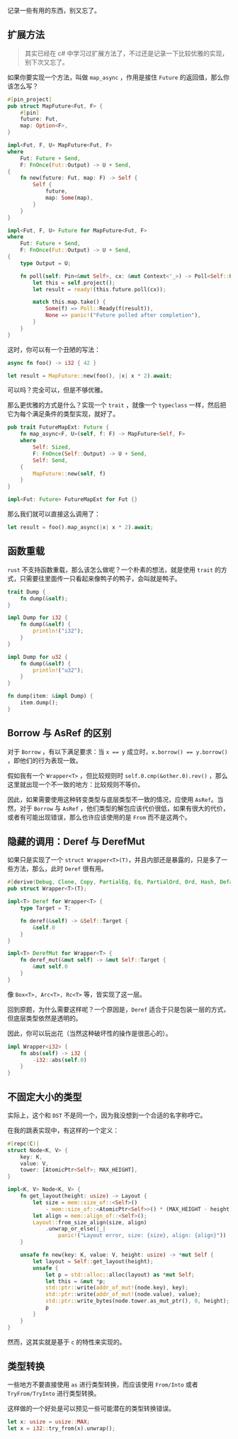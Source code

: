 记录一些有用的东西，别又忘了。

## 扩展方法

> 其实已经在 c# 中学习过扩展方法了，不过还是记录一下比较优雅的实现，别下次又忘了。

如果你要实现一个方法，叫做 `map_async` ，作用是接住 `Future` 的返回值，那么你该怎么写？

```rust
#[pin_project]
pub struct MapFuture<Fut, F> {
    #[pin]
    future: Fut,
    map: Option<F>,
}

impl<Fut, F, U> MapFuture<Fut, F>
where
    Fut: Future + Send,
    F: FnOnce(Fut::Output) -> U + Send,
{
    fn new(future: Fut, map: F) -> Self {
        Self {
            future,
            map: Some(map),
        }
    }
}

impl<Fut, F, U> Future for MapFuture<Fut, F>
where
    Fut: Future + Send,
    F: FnOnce(Fut::Output) -> U + Send,
{
    type Output = U;

    fn poll(self: Pin<&mut Self>, cx: &mut Context<'_>) -> Poll<Self::Output> {
        let this = self.project();
        let result = ready!(this.future.poll(cx));

        match this.map.take() {
            Some(f) => Poll::Ready(f(result)),
            None => panic!("Future polled after completion"),
        }
    }
}
```

这时，你可以有一个丑陋的写法：

```rust
async fn foo() -> i32 { 42 }

let result = MapFuture::new(foo(), |x| x * 2).await;
```

可以吗？完全可以，但是不够优雅。

那么更优雅的方式是什么？实现一个 `trait` ，就像一个 `typeclass` 一样，然后把它为每个满足条件的类型实现，就好了。

```rust
pub trait FutureMapExt: Future {
    fn map_async<F, U>(self, f: F) -> MapFuture<Self, F>
    where
        Self: Sized,
        F: FnOnce(Self::Output) -> U + Send,
        Self: Send,
    {
        MapFuture::new(self, f)
    }
}

impl<Fut: Future> FutureMapExt for Fut {}
```

那么我们就可以直接这么调用了：

```rust
let result = foo().map_async(|x| x * 2).await;
```

## 函数重载

`rust` 不支持函数重载，那么该怎么做呢？一个朴素的想法，就是使用 `trait` 的方式，只需要往里面传一只看起来像鸭子的鸭子，会叫就是鸭子。

```rust
trait Dump {
    fn dump(&self);
}

impl Dump for i32 {
    fn dump(&self) {
        println!("i32");
    }
}

impl Dump for u32 {
    fn dump(&self) {
        println!("u32");
    }
}

fn dump(item: &impl Dump) {
    item.dump();
}
```

## Borrow 与 AsRef 的区别

对于 `Borrow` ，有以下满足要求：当 `x == y` 成立时，`x.borrow() == y.borrow()` ，即他们的行为表现一致。

假如我有一个 `Wrapper<T>` ，但比较规则时 `self.0.cmp(&other.0).rev()` ，那么这里就出现一个不一致的地方：比较规则不等价。

因此，如果需要使用这种转变类型与底层类型不一致的情况，应使用 `AsRef`。当然，对于 `Borrow` 与 `AsRef` ，他们类型的解包应该代价很低，如果有很大的代价，或者有可能出现错误，那么也许应该使用的是 `From` 而不是这两个。

## 隐藏的调用：Deref 与 DerefMut

如果只是实现了一个 `struct Wrapper<T>(T)`，并且内部还是暴露的，只是多了一些方法，那么，此时 `Deref` 很有用。

```rust
#[derive(Debug, Clone, Copy, PartialEq, Eq, PartialOrd, Ord, Hash, Default)]
pub struct Wrapper<T>(T);

impl<T> Deref for Wrapper<T> {
    type Target = T;

    fn deref(&self) -> &Self::Target {
        &self.0
    }
}

impl<T> DerefMut for Wrapper<T> {
    fn deref_mut(&mut self) -> &mut Self::Target {
        &mut self.0
    }
}
```

像 `Box<T>, Arc<T>, Rc<T>` 等，皆实现了这一层。

回到原题，为什么需要这样呢？一个原因是，`Deref` 适合于只是包装一层的方式，但底层类型依然是透明的。

因此，你可以玩出花（当然这种破坏性的操作是很恶心的）。

```rust
impl Wrapper<i32> {
    fn abs(self) -> i32 {
        -i32::abs(self.0)
    }
}
```

## 不固定大小的类型

实际上，这个和 `DST` 不是同一个，因为我没想到一个合适的名字称呼它。

在我的跳表实现中，有这样的一个定义：

```rust
#[repc(C)]
struct Node<K, V> {
    key: K,
    value: V,
    tower: [AtomicPtr<Self>; MAX_HEIGHT],
}

impl<K, V> Node<K, V> {
    fn get_layout(height: usize) -> Layout {
        let size = mem::size_of::<Self>()
            - mem::size_of::<AtomicPtr<Self>>() * (MAX_HEIGHT - height);
        let align = mem::align_of::<Self>();
        Layout::from_size_align(size, align)
            .unwrap_or_else(|_|
                panic!("Layout error, size: {size}, align: {align}"))
    }

    unsafe fn new(key: K, value: V, height: usize) -> *mut Self {
        let layout = Self::get_layout(height);
        unsafe {
            let p = std::alloc::alloc(layout) as *mut Self;
            let this = &mut *p;
            std::ptr::write(addr_of_mut!(node.key), key);
            std::ptr::write(addr_of_mut!(node.value), value);
            std::ptr::write_bytes(node.tower.as_mut_ptr(), 0, height);
            p
        }
    }
}
```

然而，这其实就是基于 `c` 的特性来实现的。

## 类型转换

一些地方不要直接使用 `as` 进行类型转换，而应该使用 `From/Into` 或者 `TryFrom/TryInto` 进行类型转换。

这样做的一个好处是可以预见一些可能潜在的类型转换错误。

```rust
let x: usize = usize::MAX;
let x = i32::try_from(x).unwrap();
```